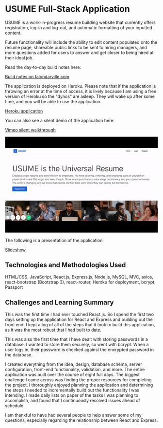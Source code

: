 # USUME Full-Stack Application

USUME is a work-in-progress resume building website that currently offers registration, log-in and log-out, and automatic formatting of your inputted content. 

Future functionality will include the ability to edit content populated onto the resume page, shareable public links to be sent to hiring managers, and more questions added for users to answer and get closer to being hired at their ideal job. 

Read the day-to-day build notes here:

[Build notes on falondarville.com](https://falondarville.com/development-notes-for-usume/)

The application is deployed on Heroku. Please note that if the application is throwing an error at the time of access, it is likely because I am using a free version of Heroku so the "dynos" are asleep. They will wake up after some time, and you will be able to use the application. 

[Heroku application](https://cryptic-mesa-93686.herokuapp.com/)

You can also see a silent demo of the application here:

[Vimeo silent walkthrough](https://vimeo.com/269568456)

![alt text](./client/public/images/USUMEhomepage.gif)

The following is a presentation of the application:

[Slideshow](http://slides.com/falondarville/deck)

## Technologies and Methodologies Used

HTML/CSS, JavaScript, React.js, Express.js, Node.js, MySQL, MVC, axios, react-bootstrap (Bootstrap 3), react-router, Heroku for deployment, bcrypt, Passport

## Challenges and Learning Summary

This was the first time I had ever touched React.js. So I spend the first two days setting up the application for React and Express and building out the front end. I kept a log of all of the steps that it took to build this application, as it was the most robust that I had built to date. 

This was also the first time that I have dealt with storing passwords in a database. I wanted to store them securely, so went with bcrypt. When a user logs in, their password is checked against the encrypted password in the database. 

I created everything from the idea, design, database schema, server configuration, front-end functionality, validation, and more. The entire application was built over the course of eight full days. The biggest challenge I came across was finding the proper resources for completing the project. I thoroughly enjoyed planning the application and determining the steps I needed to incrementally build out the functionality I was intending. I made daily lists on paper of the tasks I was planning to accomplish, and found that I continuously resolved issues ahead of schedule. 

I am thankful to have had several people to help answer some of my questions, especially regarding the relationship between React and Express. 